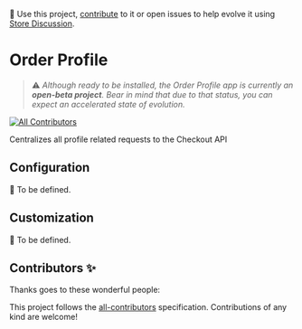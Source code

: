 📢 Use this project, [contribute](https://github.com/vtex-apps/order-profile) to it or open issues to help evolve it using [Store Discussion](https://github.com/vtex-apps/store-discussion).

# Order Profile

> :warning: *Although ready to be installed, the Order Profile app is currently an **open-beta project**. Bear in mind that due to that status, you can expect an accelerated state of evolution.*

<!-- DOCS-IGNORE:start -->
<!-- ALL-CONTRIBUTORS-BADGE:START - Do not remove or modify this section -->
[![All Contributors](https://img.shields.io/badge/all_contributors-0-orange.svg?style=flat-square)](#contributors-)
<!-- ALL-CONTRIBUTORS-BADGE:END -->
<!-- DOCS-IGNORE:end -->

Centralizes all profile related requests to the Checkout API

## Configuration 

🚧 To be defined.

## Customization

🚧 To be defined.

<!-- DOCS-IGNORE:start -->

## Contributors ✨

Thanks goes to these wonderful people:

<!-- ALL-CONTRIBUTORS-LIST:START - Do not remove or modify this section -->
<!-- prettier-ignore-start -->
<!-- markdownlint-disable -->
<!-- markdownlint-enable -->
<!-- prettier-ignore-end -->
<!-- ALL-CONTRIBUTORS-LIST:END -->

This project follows the [all-contributors](https://github.com/all-contributors/all-contributors) specification. Contributions of any kind are welcome!

<!-- DOCS-IGNORE:end -->
